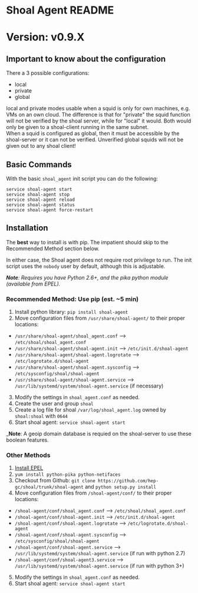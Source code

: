 # Shoal Agent README
# Version: v0.9.X


## Important to know about the configuration
There a 3 possible configurations:
* local
* private
* global   

local and private modes usable when a squid is only for own machines, e.g. VMs on an own cloud. The difference is that for "private" the squid function will not be verified by the shoal server, while for "local" it would. Both would only be given to a shoal-client running in the same subnet.   
When a squid is configured as global, then it must be accessible by the shoal-server or it can not be verified. Unverified global squids will not be given out to any shoal client!

## Basic Commands
With the basic `shoal_agent` init script you can do the following:

```
service shoal-agent start
service shoal-agent stop
service shoal-agent reload 
service shoal-agent status
service shoal-agent force-restart
```

## Installation

The **best** way to install is with pip. The impatient should skip to the Recommended Method section below.

In either case, the Shoal agent does not require root privilege to run. The init script uses the `nobody` user by default, although this is adjustable.

 _**Note**: Requires you have Python 2.6+, and the pika python module (available from EPEL)._

### Recommended Method: Use pip (est. ~5 min)
  1. Install python library: `pip install shoal-agent`
  2. Move configuration files from `/usr/share/shoal-agent/` to their proper locations:
  * `/usr/share/shoal-agent/shoal_agent.conf` --> `/etc/shoal/shoal_agent.conf`
  * `/usr/share/shoal-agent/shoal-agent.init` --> `/etc/init.d/shoal-agent`
  * `/usr/share/shoal-agent/shoal-agent.logrotate` --> `/etc/logrotate.d/shoal-agent`
  * `/usr/share/shoal-agent/shoal-agent.sysconfig` --> `/etc/sysconfig/shoal/shoal-agent`
  * `/usr/share/shoal-agent/shoal-agent.service` --> `/usr/lib/systemd/system/shoal-agent.service` (if necessary)
  3. Modify the settings in `shoal_agent.conf` as needed.
  5. Create the user and group `shoal`
  6. Create a log file for shoal `/var/log/shoal_agent.log` owned by `shoal:shoal` with `0644`
  4. Start shoal agent: `service shoal-agent start`
  
  
 _**Note**: A geoip domain database is requied on the shoal-server to use these boolean features.



### Other Methods
  1. [Install EPEL](http://fedoraproject.org/wiki/EPEL)
  2. `yum install python-pika python-netifaces`
  3. Checkout from Github: `git clone https://github.com/hep-gc/shoal/trunk/shoal-agent` and `python setup.py install`
  4. Move configuration files from `/shoal-agent/conf/` to their proper locations:
  * `/shoal-agent/conf/shoal_agent.conf` --> `/etc/shoal/shoal_agent.conf`
  * `/shoal-agent/conf/shoal-agent.init` --> `/etc/init.d/shoal-agent`
  * `/shoal-agent/conf/shoal-agent.logrotate` --> `/etc/logrotate.d/shoal-agent`
  * `/shoal-agent/conf/shoal-agent.sysconfig` --> `/etc/sysconfig/shoal/shoal-agent`
  * `/shoal-agent/conf/shoal-agent.service` --> `/usr/lib/systemd/system/shoal-agent.service` (if run with python 2.7)
  * `/shoal-agent/conf/shoal-agent3.service` --> `/usr/lib/systemd/system/shoal-agent.service` (if run with python 3+)
  5. Modify the settings in `shoal_agent.conf` as needed.
  6. Start shoal agent: `service shoal-agent start`
